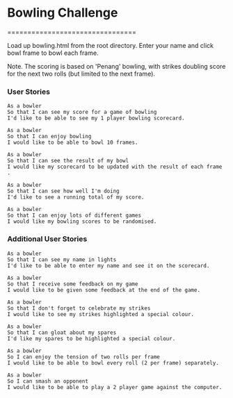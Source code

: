 
# Bowling Challenge
================================

Load up bowling.html from the root directory. Enter your name and click bowl frame to bowl each frame.

Note. The scoring is based on 'Penang' bowling, with strikes doubling score for the next two rolls (but limited to the next frame).

### User Stories

```
As a bowler
So that I can see my score for a game of bowling
I'd like to be able to see my 1 player bowling scorecard.

As a bowler
So that I can enjoy bowling
I would like to be able to bowl 10 frames.

As a bowler
So that I can see the result of my bowl
I would like my scorecard to be updated with the result of each frame .

As a bowler
So that I can see how well I'm doing
I'd like to see a running total of my score.

As a bowler
So that I can enjoy lots of different games
I would like my bowling scores to be randomised.
```


### Additional User Stories

```
As a bowler
So that I can see my name in lights
I'd like to be able to enter my name and see it on the scorecard.

As a bowler
So that I receive some feedback on my game
I would like to be given some feedback at the end of the game.

As a bowler
So that I don't forget to celebrate my strikes
I would like to see my strikes highlighted a special colour.

As a bowler
So that I can gloat about my spares
I'd like my spares to be highlighted a special colour.

As a bowler
So I can enjoy the tension of two rolls per frame
I would like to be able to bowl every roll (2 per frame) separately.

As a bowler
So I can smash an opponent
I would like to be able to play a 2 player game against the computer.
```
